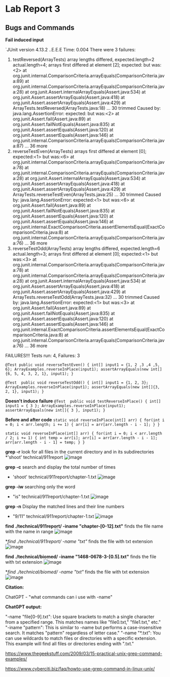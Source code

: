 # Lab Report 3

## Bugs and Commands

**Fail induced input**

`JUnit version 4.13.2
..E.E.E
Time: 0.004
There were 3 failures:
1) testReversed(ArrayTests)
array lengths differed, expected.length=2 actual.length=4; arrays first differed at element [2]; expected:<end of array> but was:<2>
        at org.junit.internal.ComparisonCriteria.arrayEquals(ComparisonCriteria.java:89)
        at org.junit.internal.ComparisonCriteria.arrayEquals(ComparisonCriteria.java:28)
        at org.junit.Assert.internalArrayEquals(Assert.java:534)
        at org.junit.Assert.assertArrayEquals(Assert.java:418)
        at org.junit.Assert.assertArrayEquals(Assert.java:429)
        at ArrayTests.testReversed(ArrayTests.java:18)
        ... 30 trimmed
Caused by: java.lang.AssertionError: expected:<end of array> but was:<2>
        at org.junit.Assert.fail(Assert.java:89)
        at org.junit.Assert.failNotEquals(Assert.java:835)
        at org.junit.Assert.assertEquals(Assert.java:120)
        at org.junit.Assert.assertEquals(Assert.java:146)
        at org.junit.internal.ComparisonCriteria.arrayEquals(ComparisonCriteria.java:87)
        ... 36 more
2) reverseTestEven(ArrayTests)
arrays first differed at element [0]; expected:<1> but was:<6>
        at org.junit.internal.ComparisonCriteria.arrayEquals(ComparisonCriteria.java:78)
        at org.junit.internal.ComparisonCriteria.arrayEquals(ComparisonCriteria.java:28)
        at org.junit.Assert.internalArrayEquals(Assert.java:534)
        at org.junit.Assert.assertArrayEquals(Assert.java:418)
        at org.junit.Assert.assertArrayEquals(Assert.java:429)
        at ArrayTests.reverseTestEven(ArrayTests.java:25)
        ... 30 trimmed
Caused by: java.lang.AssertionError: expected:<1> but was:<6>
        at org.junit.Assert.fail(Assert.java:89)
        at org.junit.Assert.failNotEquals(Assert.java:835)
        at org.junit.Assert.assertEquals(Assert.java:120)
        at org.junit.Assert.assertEquals(Assert.java:146)
        at org.junit.internal.ExactComparisonCriteria.assertElementsEqual(ExactComparisonCriteria.java:8)
        at org.junit.internal.ComparisonCriteria.arrayEquals(ComparisonCriteria.java:76)
        ... 36 more
3) reverseTestOdd(ArrayTests)
array lengths differed, expected.length=6 actual.length=3; arrays first differed at element [0]; expected:<1> but was:<3>
        at org.junit.internal.ComparisonCriteria.arrayEquals(ComparisonCriteria.java:78)
        at org.junit.internal.ComparisonCriteria.arrayEquals(ComparisonCriteria.java:28)
        at org.junit.Assert.internalArrayEquals(Assert.java:534)
        at org.junit.Assert.assertArrayEquals(Assert.java:418)
        at org.junit.Assert.assertArrayEquals(Assert.java:429)
        at ArrayTests.reverseTestOdd(ArrayTests.java:32)
        ... 30 trimmed
Caused by: java.lang.AssertionError: expected:<1> but was:<3>
        at org.junit.Assert.fail(Assert.java:89)
        at org.junit.Assert.failNotEquals(Assert.java:835)
        at org.junit.Assert.assertEquals(Assert.java:120)
        at org.junit.Assert.assertEquals(Assert.java:146)
        at org.junit.internal.ExactComparisonCriteria.assertElementsEqual(ExactComparisonCriteria.java:8)
        at org.junit.internal.ComparisonCriteria.arrayEquals(ComparisonCriteria.java:76)
        ... 36 more

FAILURES!!!
Tests run: 4,  Failures: 3

`@Test
    public void reverseTestEven() {
    int[] input1 = {1, 2 ,3 ,4 ,5, 6};
    ArrayExamples.reverseInPlace(input1);
    assertArrayEquals(new int[]{6, 5, 4, 3, 2, 1}, input1);
    }
`

`@Test 
    public void reverseTestOdd() {
    int[] input1 = {1, 2, 3};
    ArrayExamples.reverseInPlace(input1);
    assertArrayEquals(new int[]{3, 2, 1}, input1);
    }
  `
  
**Doesn't induce failure**
`@Test 
    public void testReverseInPlace() {
    int[] input1 = { 3 };
    ArrayExamples.reverseInPlace(input1);
    assertArrayEquals(new int[]{ 3 }, input1);
    }
`

**Before and after code**
`static void reverseInPlace(int[] arr) {
    for(int i = 0; i < arr.length; i += 1) {
      arr[i] = arr[arr.length - i - 1];
    }
  }
`

`static void reverseInPlace(int[] arr) {
    for(int i = 0; i < arr.length / 2; i += 1) {
      int temp = arr[i];
      arr[i] = arr[arr.length - i - 1];
      arr[arr.length - i - 1] = temp;
    }
  }
`

**grep -r**
look for all files in the current directory and in its subdirectories 
*'shoot' technical/911report
![image](https://github.com/ChrisXaysanasith/cse15l-lab-reports/assets/26499648/fcf46c50-a503-4020-b9b5-3a7cc783132e)

**grep -c**
search and display the total number of times
* 'shoot' technical/911report/chapter-1.txt
![image](https://github.com/ChrisXaysanasith/cse15l-lab-reports/assets/26499648/c6fcbeb2-465e-4204-b5bd-d206259057ef)

**grep -iw** 
searching only the word
* "is" technical/911report/chapter-1.txt
![image](https://github.com/ChrisXaysanasith/cse15l-lab-reports/assets/26499648/ff3e9c8f-6e3d-4939-b7ea-71cdd79ae9eb)

**grep -n**
Display the matched lines and their line numbers
* "9/11" technical/911report/chapter-1.txt
![image](https://github.com/ChrisXaysanasith/cse15l-lab-reports/assets/26499648/b823f5cf-f4ef-4bfd-bdfb-2c6200b01284)

**find ./technical/911report/ -iname "chapter-[0-12].txt"**
finds the file name with the name in range
![image](https://github.com/ChrisXaysanasith/cse15l-lab-reports/assets/26499648/50dbca1b-6acd-49d9-869e-15b75de6fca3)

**find ./technical/911report/ -name "*txt"**
finds the file with txt extension
![image](https://github.com/ChrisXaysanasith/cse15l-lab-reports/assets/26499648/9bd5fc42-bd10-4455-a726-4a7ce393641d)

**find ./technical/biomed/ -iname "1468-0678-3-[0.5].txt"**
finds the file with txt extension
![image](https://github.com/ChrisXaysanasith/cse15l-lab-reports/assets/26499648/661d1a5d-6fbc-459d-ac8f-d09a89e9c911)

**find ./technical/biomed/ -name "*txt"**
finds the file with txt extension 
![image](https://github.com/ChrisXaysanasith/cse15l-lab-reports/assets/26499648/23ffeb95-b78c-4784-b049-039935e03c5e)


**Citation:**

ChatGPT - "what commands can i use with -name"

**ChatGPT output:**

"-name "file[0-9].txt": Use square brackets to match a single character from a specified range. This matches names like "file0.txt," "file1.txt," etc."
"-iname "pattern": This is similar to -name but performs a case-insensitive search. It matches "pattern" regardless of letter case."
"-name "*.txt": You can use wildcards to match files or directories with a specific extension. This example will find all files or directories ending with ".txt."

https://www.thegeekstuff.com/2009/03/15-practical-unix-grep-command-examples/

https://www.cyberciti.biz/faq/howto-use-grep-command-in-linux-unix/
